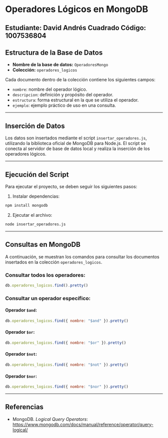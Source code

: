 #  Operadores Lógicos en MongoDB
Estudiante: David Andrés Cuadrado
Código: 1007536804
---

## Estructura de la Base de Datos

- **Nombre de la base de datos:** `OperadoresMongo`
- **Colección:** `operadores_logicos`

Cada documento dentro de la colección contiene los siguientes campos:

- `nombre`: nombre del operador lógico.
- `descripcion`: definición y propósito del operador.
- `estructura`: forma estructural en la que se utiliza el operador.
- `ejemplo`: ejemplo práctico de uso en una consulta.

---

## Inserción de Datos

Los datos son insertados mediante el script `insertar_operadores.js`, utilizando la biblioteca oficial de MongoDB para Node.js. El script se conecta al servidor de base de datos local y realiza la inserción de los operadores lógicos.

---

## Ejecución del Script

Para ejecutar el proyecto, se deben seguir los siguientes pasos:

1. Instalar dependencias:

```bash
npm install mongodb
```

2. Ejecutar el archivo:

```bash
node insertar_operadores.js
```

---

## Consultas en MongoDB

A continuación, se muestran los comandos para consultar los documentos insertados en la colección `operadores_logicos`.

### Consultar todos los operadores:

```javascript
db.operadores_logicos.find().pretty()
```

### Consultar un operador específico:

#### Operador `$and`:
```javascript
db.operadores_logicos.find({ nombre: "$and" }).pretty()
```

#### Operador `$or`:
```javascript
db.operadores_logicos.find({ nombre: "$or" }).pretty()
```

#### Operador `$not`:
```javascript
db.operadores_logicos.find({ nombre: "$not" }).pretty()
```

#### Operador `$nor`:
```javascript
db.operadores_logicos.find({ nombre: "$nor" }).pretty()
```

---

## Referencias

- MongoDB. *Logical Query Operators*: https://www.mongodb.com/docs/manual/reference/operator/query-logical/
